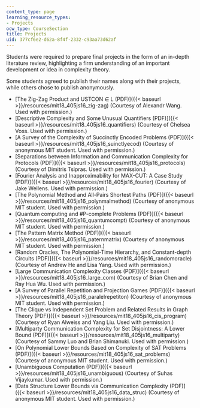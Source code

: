 ```yaml
---
content_type: page
learning_resource_types:
- Projects
ocw_type: CourseSection
title: Projects
uid: 377cf6e2-d62a-8f4f-2332-c93aa73d62af
---
```


Students were required to prepare final projects in the form of an in-depth literature review, highlighting a firm understanding of an important development or idea in complexity theory.

Some students agreed to publish their names along with their projects, while others chose to publish anonymously.

*   [The Zig-Zag Product and USTCON ∈ L (PDF)]({{< baseurl >}}/resources/mit18_405js16_zig-zag) (Courtesy of Alexandr Wang. Used with permission.)
*   [Descriptive Complexity and Some Unusual Quantifiers (PDF)]({{< baseurl >}}/resources/mit18_405js16_quantifiers) (Courtesy of Chelsea Voss. Used with permission.)
*   [A Survey of the Complexity of Succinctly Encoded Problems (PDF)]({{< baseurl >}}/resources/mit18_405js16_suinctlyecod) (Courtesy of anonymous MIT student. Used with permission.)
*   [Separations between Information and Communication Complexity for Protocols (PDF)]({{< baseurl >}}/resources/mit18_405js16_protocols) (Courtesy of Dimitris Tsipras. Used with permission.)
*   [Fourier Analysis and Inapproximability for MAX-CUT: A Case Study (PDF)]({{< baseurl >}}/resources/mit18_405js16_fourier) (Courtesy of Jake Wellens. Used with permission.)
*   [The Polynomial Method and All-Pairs Shortest Paths (PDF)]({{< baseurl >}}/resources/mit18_405js16_polynmalmethod) (Courtesy of anonymous MIT student. Used with permission.)
*   [Quantum computing and #P-complete Problems (PDF)]({{< baseurl >}}/resources/mit18_405js16_quantumcompt) (Courtesy of anonymous MIT student. Used with permission.)
*   [The Pattern Matrix Method (PDF)]({{< baseurl >}}/resources/mit18_405js16_paternmatrix) (Courtesy of anonymous MIT student. Used with permission.)
*   [Random Oracles, The Polynomial-Time Hierarchy, and Constant-depth Circuits (PDF)]({{< baseurl >}}/resources/mit18_405js16_randomoracle) (Courtesy of Andrew He and Lisa Yang. Used with permission.)
*   [Large Communication Complexity Classes (PDF)]({{< baseurl >}}/resources/mit18_405js16_large_com) (Courtesy of Brian Chen and Ray Hua Wu. Used with permission.)
*   [A Survey of Parallel Repetition and Projection Games (PDF)]({{< baseurl >}}/resources/mit18_405js16_paralelrepetiton) (Courtesy of anonymous MIT student. Used with permission.)
*   [The Clique vs Independent Set Problem and Related Results in Graph Theory (PDF)]({{< baseurl >}}/resources/mit18_405js16_cis_program) (Courtesy of Ryan Alweiss and Yang Liu. Used with permission.)
*   [Multiparty Communication Complexity for Set Disjointness: A Lower Bound (PDF)]({{< baseurl >}}/resources/mit18_405js16_multiparty) (Courtesy of Sammy Luo and Brian Shimanuki. Used with permission.)
*   [On Polynomial Lower Bounds Based on Complexity of SAT Problems (PDF)]({{< baseurl >}}/resources/mit18_405js16_sat_problems) (Courtesy of anonymous MIT student. Used with permission.)
*   [Unambiguous Computation (PDF)]({{< baseurl >}}/resources/mit18_405js16_unambiguous) (Courtesy of Suhas Vijaykumar. Used with permission.)
*   [Data Structure Lower Bounds via Communication Complexity (PDF)]({{< baseurl >}}/resources/mit18_405js16_data_struc) (Courtesy of anonymous MIT student. Used with permission.)